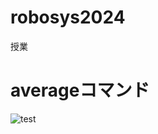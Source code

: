 # robosys2024
授業
# averageコマンド
![test](https://github.com/Taichiichijo/robosys2024/.github/workflows/test.yml)
